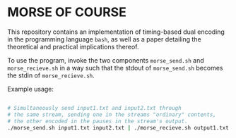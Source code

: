# MORSE OF COURSE

This repository contains an implementation of timing-based
dual encoding in the programming language `bash`, as well as a
paper detailing the theoretical and practical implications
thereof.

To use the program, invoke the two components `morse_send.sh`
and `morse_recieve.sh` in a way such that the stdout of
`morse_send.sh` becomes the stdin of `morse_recieve.sh`.

Example usage:

```bash

# Simultaneously send input1.txt and input2.txt through
# the same stream, sending one in the streams "ordinary" contents,
# the other encoded in the pauses in the stream's output.
./morse_send.sh input1.txt input2.txt | ./morse_recieve.sh output1.txt output2.txt

```
